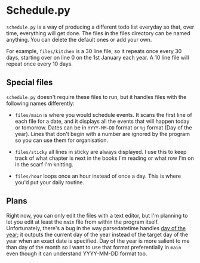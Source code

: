 # Schedule.py

`schedule.py` is a way of producing a different todo list everyday so that, over time, everything will get done. The files in the files directory can be named anything. You can delete the default ones or add your own.

For example, `files/kitchen` is a 30 line file, so it repeats once every 30 days, starting over on line 0 on the 1st January each year. A 10 line file will repeat once every 10 days.

## Special files

`schedule.py` doesn't require these files to run, but it handles files with the following names differently:

- `files/main` is where you would schedule events. It scans the first line of each file for a date, and it displays all the events that will happen today or tomorrow. Dates can be in `YYYY-MM-DD` format or `%j` format (Day of the year). Lines that don't begin with a number are ignored by the program so you can use them for organisation.

- `files/sticky` all lines in sticky are always displayed. I use this to keep track of what chapter is next in the books I'm reading or what row I'm on in the scarf I'm knitting.

- `files/hour` loops once an hour instead of once a day. This is where you'd put your daily routine.

## Plans

Right now, you can only edit the files with a text editor, but I'm planning to let you edit at least the `main` file from within the program itself. Unfortunately, there's a bug in the way parsedatetime handles [day of the year](https://github.com/bear/parsedatetime/issues/232); it outputs the current day of the year instead of the target day of the year when an exact date is specified. Day of the year is more salient to me than day of the month so I want to use that format preferentially in `main` even though it can understand YYYY-MM-DD format too.